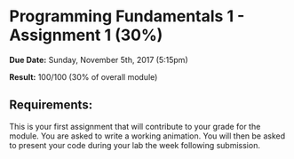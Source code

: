 # Programming Fundamentals 1 - Assignment 1 (30%)

**Due Date:** Sunday, November 5th, 2017 (5:15pm)

**Result:** 100/100 (30% of overall module)

## Requirements:
This is your first assignment that will contribute to your grade for the module. You are asked to write a working animation. You will then be asked to present your code during your lab the week following submission.

